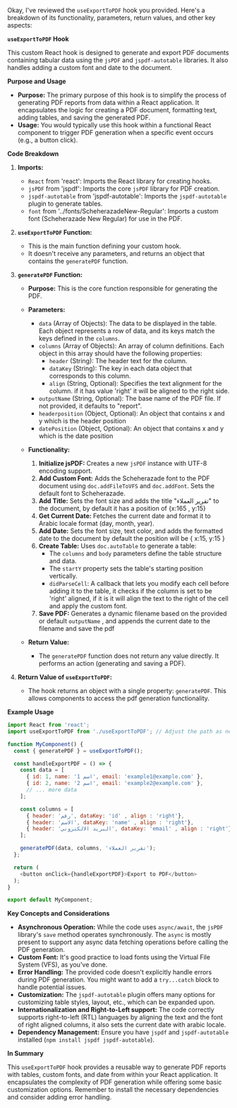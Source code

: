 Okay, I've reviewed the `useExportToPDF` hook you provided. Here's a breakdown of its functionality, parameters, return values, and other key aspects:

**`useExportToPDF` Hook**

This custom React hook is designed to generate and export PDF documents containing tabular data using the `jsPDF` and `jspdf-autotable` libraries. It also handles adding a custom font and date to the document.

**Purpose and Usage**

*   **Purpose:** The primary purpose of this hook is to simplify the process of generating PDF reports from data within a React application. It encapsulates the logic for creating a PDF document, formatting text, adding tables, and saving the generated PDF.
*   **Usage:** You would typically use this hook within a functional React component to trigger PDF generation when a specific event occurs (e.g., a button click).

**Code Breakdown**

1.  **Imports:**
    *   `React` from 'react': Imports the React library for creating hooks.
    *   `jsPDF` from 'jspdf': Imports the core `jsPDF` library for PDF creation.
    *   `jspdf-autotable` from 'jspdf-autotable': Imports the `jspdf-autotable` plugin to generate tables.
    *   `font` from '../fonts/ScheherazadeNew-Regular': Imports a custom font (Scheherazade New Regular) for use in the PDF.

2.  **`useExportToPDF` Function:**
    *   This is the main function defining your custom hook.
    *   It doesn't receive any parameters, and returns an object that contains the `generatePDF` function.

3.  **`generatePDF` Function:**
    *   **Purpose:** This is the core function responsible for generating the PDF.
    *   **Parameters:**
        *   `data` (Array of Objects): The data to be displayed in the table. Each object represents a row of data, and its keys match the keys defined in the `columns`.
        *   `columns` (Array of Objects): An array of column definitions. Each object in this array should have the following properties:
            *   `header` (String): The header text for the column.
            *   `dataKey` (String): The key in each data object that corresponds to this column.
            *   `align` (String, Optional): Specifies the text alignment for the column. if it has value 'right' it will be aligned to the right side.
        *   `outputName` (String, Optional): The base name of the PDF file. If not provided, it defaults to "report".
        *   `headerposition` (Object, Optional): An object that contains x and y which is the header position
        *   `datePosition` (Object, Optional): An object that contains x and y which is the date position

    *   **Functionality:**
        1.  **Initialize jsPDF:** Creates a new `jsPDF` instance with UTF-8 encoding support.
        2.  **Add Custom Font:** Adds the Scheherazade font to the PDF document using `doc.addFileToVFS` and `doc.addFont`. Sets the default font to Scheherazade.
        3.  **Add Title:** Sets the font size and adds the title "تقرير العملاء" to the document, by default it has a position of {x:165 , y:15}
        4.  **Get Current Date:** Fetches the current date and format it to Arabic locale format (day, month, year).
        5.  **Add Date:** Sets the font size, text color, and adds the formatted date to the document by default the position will be { x:15, y:15 }
        6.  **Create Table:** Uses `doc.autoTable` to generate a table:
            *   The `columns` and `body` parameters define the table structure and data.
            *   The `startY` property sets the table's starting position vertically.
            *   `didParseCell`: A callback that lets you modify each cell before adding it to the table, it checks if the column is set to be 'right' aligned, if it is it will align the text to the right of the cell and apply the custom font.
        7.  **Save PDF:** Generates a dynamic filename based on the provided or default `outputName` , and appends the current date to the filename and save the pdf

    *   **Return Value:**
        *   The `generatePDF` function does not return any value directly. It performs an action (generating and saving a PDF).

4.  **Return Value of `useExportToPDF`:**
    *   The hook returns an object with a single property: `generatePDF`. This allows components to access the pdf generation functionality.

**Example Usage**

```javascript
import React from 'react';
import useExportToPDF from './useExportToPDF'; // Adjust the path as needed

function MyComponent() {
  const { generatePDF } = useExportToPDF();

  const handleExportPDF = () => {
    const data = [
      { id: 1, name: 'اسم 1', email: 'example1@example.com' },
      { id: 2, name: 'اسم 2', email: 'example2@example.com' },
      // ... more data
    ];

    const columns = [
      { header: 'رقم', dataKey: 'id' , align : 'right'},
      { header: 'الاسم', dataKey: 'name' , align : 'right'},
      { header: 'البريد الالكتروني', dataKey: 'email' , align : 'right'},
    ];

    generatePDF(data, columns, 'تقرير العملاء');
  };

  return (
    <button onClick={handleExportPDF}>Export to PDF</button>
  );
}

export default MyComponent;
```

**Key Concepts and Considerations**

*   **Asynchronous Operation:** While the code uses `async/await`, the `jsPDF` library's `save` method operates synchronously. The `async` is mostly present to support any async data fetching operations before calling the PDF generation.
*   **Custom Font:** It's good practice to load fonts using the Virtual File System (VFS), as you've done.
*   **Error Handling:** The provided code doesn't explicitly handle errors during PDF generation. You might want to add a `try...catch` block to handle potential issues.
*   **Customization:** The `jspdf-autotable` plugin offers many options for customizing table styles, layout, etc., which can be expanded upon.
*   **Internationalization and Right-to-Left support:** The code correctly supports right-to-left (RTL) languages by aligning the text and the font of right aligned columns, it also sets the current date with arabic locale.
*   **Dependency Management:** Ensure you have `jspdf` and `jspdf-autotable` installed (`npm install jspdf jspdf-autotable`).

**In Summary**

This `useExportToPDF` hook provides a reusable way to generate PDF reports with tables, custom fonts, and date from within your React application. It encapsulates the complexity of PDF generation while offering some basic customization options. Remember to install the necessary dependencies and consider adding error handling.
